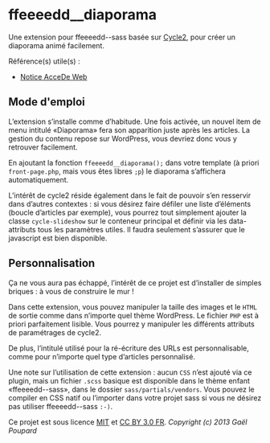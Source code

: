 ffeeeedd__diaporama
===================

Une extension pour ffeeeedd--sass basée sur [Cycle2](http://jquery.malsup.com/cycle2/), pour créer un diaporama animé facilement.

Référence(s) utile(s) :
* [Notice AcceDe Web](http://wiki.accede-web.com/notices/interfaces-riches-javascript/carrousels-slideshows)

Mode d'emploi
-------------

L’extension s’installe comme d’habitude. Une fois activée, un nouvel item de menu intitulé «Diaporama» fera son apparition juste après les articles. La gestion du contenu repose sur WordPress, vous devriez donc vous y retrouver facilement.

En ajoutant la fonction `ffeeeedd__diaporama();` dans votre template (à priori `front-page.php`, mais vous êtes libres `;p`) le diaporama s’affichera automatiquement.

L’intérêt de cycle2 réside également dans le fait de pouvoir s’en resservir dans d’autres contextes : si vous désirez faire défiler une liste d’éléments (boucle d’articles par exemple), vous pourrez tout simplement ajouter la classe `cycle-slideshow` sur le conteneur principal et définir via les data-attributs tous les paramètres utiles. Il faudra seulement s’assurer que le javascript est bien disponible.

Personnalisation
----------------

Ça ne vous aura pas échappé, l’intérêt de ce projet est d’installer de simples briques : à vous de construire le mur !

Dans cette extension, vous pouvez manipuler la taille des images et le `HTML` de sortie comme dans n’importe quel thème WordPress. Le fichier `PHP` est à priori parfaitement lisible. Vous pourrez y manipuler les différents attributs de paramétrages de cycle2.

De plus, l’intitulé utilisé pour la ré-écriture des URLs est personnalisable, comme pour n’importe quel type d’articles personnalisé.

Une note sur l’utilisation de cette extension : aucun `CSS` n’est ajouté via ce plugin, mais un fichier `.scss` basique est disponible dans le thème enfant «ffeeeedd--sass», dans le dossier `sass/partials/vendors`. Vous pouvez le compiler en CSS natif ou l’importer dans votre projet sass si vous ne désirez pas utiliser ffeeeedd--sass `:-)`.

Ce projet est sous licence [MIT](http://opensource.org/licenses/MIT "The MIT licence") et [CC BY 3.0 FR](http://creativecommons.org/licenses/by/3.0/fr/ "Explications de la licence").
*Copyright (c) 2013 Gaël Poupard*
